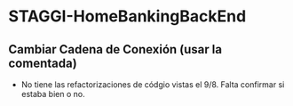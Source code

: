 # STAGGI-HomeBankingBackEnd

## Cambiar Cadena de Conexión (usar la comentada)
- No tiene las refactorizaciones de códgio vistas el 9/8. Falta confirmar si estaba bien o no.
